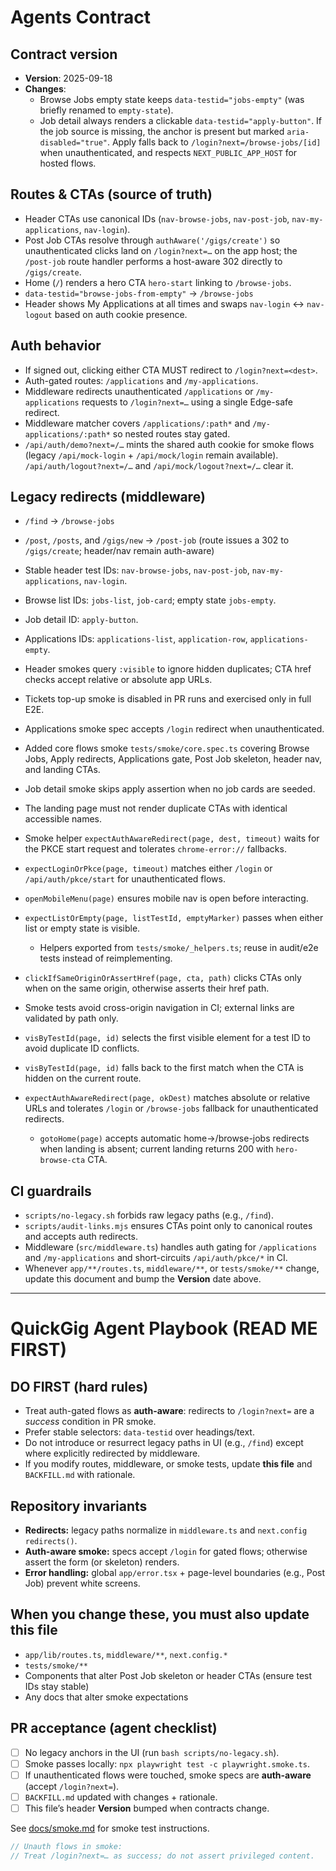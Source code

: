 # Agents Contract
## Contract version
- **Version**: 2025-09-18
- **Changes**:
  - Browse Jobs empty state keeps `data-testid="jobs-empty"` (was briefly renamed to `empty-state`).
  - Job detail always renders a clickable `data-testid="apply-button"`. If the job source is missing,
    the anchor is present but marked `aria-disabled="true"`. Apply falls back to `/login?next=/browse-jobs/[id]`
    when unauthenticated, and respects `NEXT_PUBLIC_APP_HOST` for hosted flows.

## Routes & CTAs (source of truth)
- Header CTAs use canonical IDs (`nav-browse-jobs`, `nav-post-job`, `nav-my-applications`, `nav-login`).
- Post Job CTAs resolve through `authAware('/gigs/create')` so unauthenticated clicks land on `/login?next=…` on the app host; the `/post-job` route handler performs a host-aware 302 directly to `/gigs/create`.
- Home (`/`) renders a hero CTA `hero-start` linking to `/browse-jobs`.
- `data-testid="browse-jobs-from-empty"` → `/browse-jobs`
- Header shows My Applications at all times and swaps `nav-login` ↔ `nav-logout` based on auth cookie presence.

## Auth behavior
- If signed out, clicking either CTA MUST redirect to `/login?next=<dest>`.
- Auth-gated routes: `/applications` and `/my-applications`.
- Middleware redirects unauthenticated `/applications` or `/my-applications` requests to `/login?next=…` using a single Edge-safe redirect.
- Middleware matcher covers `/applications/:path*` and `/my-applications/:path*` so nested routes stay gated.
- `/api/auth/demo?next=/…` mints the shared auth cookie for smoke flows (legacy `/api/mock-login` + `/api/mock/login` remain available). `/api/auth/logout?next=/…` and `/api/mock/logout?next=/…` clear it.

## Legacy redirects (middleware)
- `/find` → `/browse-jobs`
- `/post`, `/posts`, and `/gigs/new` → `/post-job` (route issues a 302 to `/gigs/create`; header/nav remain auth-aware)

- Stable header test IDs: `nav-browse-jobs`, `nav-post-job`, `nav-my-applications`, `nav-login`.
- Browse list IDs: `jobs-list`, `job-card`; empty state `jobs-empty`.
- Job detail ID: `apply-button`.
- Applications IDs: `applications-list`, `application-row`, `applications-empty`.
- Header smokes query `:visible` to ignore hidden duplicates; CTA href checks accept relative or absolute app URLs.
- Tickets top-up smoke is disabled in PR runs and exercised only in full E2E.
- Applications smoke spec accepts `/login` redirect when unauthenticated.
- Added core flows smoke `tests/smoke/core.spec.ts` covering Browse Jobs, Apply redirects, Applications gate, Post Job skeleton, header nav, and landing CTAs.
- Job detail smoke skips apply assertion when no job cards are seeded.
- The landing page must not render duplicate CTAs with identical accessible names.
- Smoke helper `expectAuthAwareRedirect(page, dest, timeout)` waits for the PKCE start request and tolerates `chrome-error://` fallbacks.
- `expectLoginOrPkce(page, timeout)` matches either `/login` or `/api/auth/pkce/start` for unauthenticated flows.
- `openMobileMenu(page)` ensures mobile nav is open before interacting.
- `expectListOrEmpty(page, listTestId, emptyMarker)` passes when either list or empty state is visible.
  - Helpers exported from `tests/smoke/_helpers.ts`; reuse in audit/e2e tests instead of reimplementing.
- `clickIfSameOriginOrAssertHref(page, cta, path)` clicks CTAs only when on the same origin, otherwise asserts their href path.
- Smoke tests avoid cross-origin navigation in CI; external links are validated by path only.
- `visByTestId(page, id)` selects the first visible element for a test ID to avoid duplicate ID conflicts.
- `visByTestId(page, id)` falls back to the first match when the CTA is hidden on the current route.
- `expectAuthAwareRedirect(page, okDest)` matches absolute or relative URLs and tolerates `/login` or `/browse-jobs` fallback for unauthenticated redirects.
  - `gotoHome(page)` accepts automatic home→/browse-jobs redirects when landing is absent; current landing returns 200 with `hero-browse-cta` CTA.

## CI guardrails
- `scripts/no-legacy.sh` forbids raw legacy paths (e.g., `/find`).
- `scripts/audit-links.mjs` ensures CTAs point only to canonical routes and accepts auth redirects.
- Middleware (`src/middleware.ts`) handles auth gating for `/applications` and `/my-applications` and short-circuits `/api/auth/pkce/*` in CI.
- Whenever `app/**/routes.ts`, `middleware/**`, or `tests/smoke/**` change, update this document and bump the **Version** date above.

<!-- AGENT CONTRACT v2025-09-18 -->

---

# QuickGig Agent Playbook (READ ME FIRST)

## DO FIRST (hard rules)
- Treat auth-gated flows as **auth-aware**: redirects to `/login?next=` are a *success* condition in PR smoke.
- Prefer stable selectors: `data-testid` over headings/text.
- Do not introduce or resurrect legacy paths in UI (e.g., `/find`) except where explicitly redirected by middleware.
- If you modify routes, middleware, or smoke tests, update **this file** and `BACKFILL.md` with rationale.

## Repository invariants
- **Redirects:** legacy paths normalize in `middleware.ts` and `next.config` `redirects()`.
- **Auth-aware smoke:** specs accept `/login` for gated flows; otherwise assert the form (or skeleton) renders.
- **Error handling:** global `app/error.tsx` + page-level boundaries (e.g., Post Job) prevent white screens.

## When you change these, you must also update this file
- `app/lib/routes.ts`, `middleware/**`, `next.config.*`
- `tests/smoke/**`
- Components that alter Post Job skeleton or header CTAs (ensure test IDs stay stable)
- Any docs that alter smoke expectations

## PR acceptance (agent checklist)
- [ ] No legacy anchors in the UI (run `bash scripts/no-legacy.sh`).
- [ ] Smoke passes locally: `npx playwright test -c playwright.smoke.ts`.
- [ ] If unauthenticated flows were touched, smoke specs are **auth-aware** (accept `/login?next=`).
- [ ] `BACKFILL.md` updated with changes + rationale.
- [ ] This file’s header **Version** bumped when contracts change.

See [docs/smoke.md](docs/smoke.md) for smoke test instructions.

```ts
// Unauth flows in smoke:
// Treat /login?next=… as success; do not assert privileged content.
```
